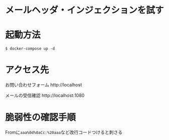 メールヘッダ・インジェクションを試す
====

# 起動方法

```
$ docker-compose up -d
```

# アクセス先

お問い合わせフォーム
http://localhost

メールの受信確認
http://localhost:1080

# 脆弱性の確認手順

Fromに`aaa%0d%0aCc:%20aaa`など改行コードつけると刺さる
